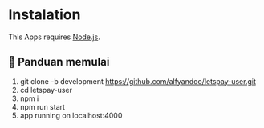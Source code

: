 # Instalation

This Apps requires [Node.js](https://nodejs.org/en/download/).

## :memo: Panduan memulai
1. git clone -b development https://github.com/alfyandoo/letspay-user.git
2. cd letspay-user
3. npm i
4. npm run start
5. app running on localhost:4000
